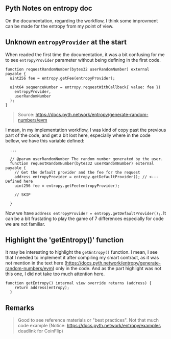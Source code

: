 
## Pyth Notes on entropy doc

On the documentation, regarding the workflow, I think some improvment can be made for the entropy from my point of view.


## Unknown `entropyProvider` at the start

When readed the first time the documentation, it was a bit confusing for me to see `entropyProvider` parameter without being defining in the first code.

```solidity
function requestRandomNumber(bytes32 userRandomNumber) external payable {
  uint256 fee = entropy.getFee(entropyProvider);
 
  uint64 sequenceNumber = entropy.requestWithCallback{ value: fee }(
    entropyProvider,
    userRandomNumber
  );
}
```
> Source: https://docs.pyth.network/entropy/generate-random-numbers/evm


I mean, in my implementation workflow, I was kind of copy past the previous part of the code, and get a bit lost here, especially where in the code bellow, we have this variable defined:


```solidity
  ...
  
  // @param userRandomNumber The random number generated by the user.
  function requestRandomNumber(bytes32 userRandomNumber) external payable {
    // Get the default provider and the fee for the request
    address entropyProvider = entropy.getDefaultProvider(); // <--- Defined here
    uint256 fee = entropy.getFee(entropyProvider);
 
    // SKIP

  }
```

Now we have `address entropyProvider = entropy.getDefaultProvider();`. It can be a bit frustating to play the game of 7 differences especially for code we are not familiar.


## Highlight the 'getEntropy()' function

It may be interesting to highlight the `getEntropy()` function. I mean, I see that I needed to implement it after compiling my smart contract, as it was not mention in the text here (https://docs.pyth.network/entropy/generate-random-numbers/evm) only in the code. And as the part highlight was not this one, I did not take too much attention here.

```solidity
function getEntropy() internal view override returns (address) {
    return address(entropy);
  }
```


## Remarks

> Good to see reference materials or "best practices".
> Not that much code example (Notice: https://docs.pyth.network/entropy/examples deadlink for CoinFlip)
